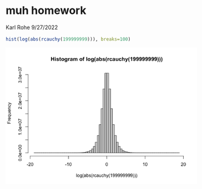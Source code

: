 muh homework
================
Karl Rohe
9/27/2022

``` r
hist(log(abs(rcauchy(199999999))), breaks=100)
```

![](README_files/figure-gfm/unnamed-chunk-1-1.png)<!-- -->
